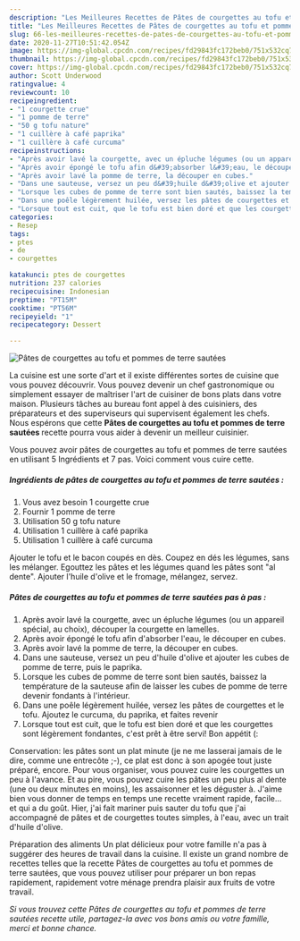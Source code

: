 ```yaml
---
description: "Les Meilleures Recettes de Pâtes de courgettes au tofu et pommes de terre sautées"
title: "Les Meilleures Recettes de Pâtes de courgettes au tofu et pommes de terre sautées"
slug: 66-les-meilleures-recettes-de-pates-de-courgettes-au-tofu-et-pommes-de-terre-sautees
date: 2020-11-27T10:51:42.054Z
image: https://img-global.cpcdn.com/recipes/fd29843fc172beb0/751x532cq70/pates-de-courgettes-au-tofu-et-pommes-de-terre-sautees-photo-principale-de-la-recette.jpg
thumbnail: https://img-global.cpcdn.com/recipes/fd29843fc172beb0/751x532cq70/pates-de-courgettes-au-tofu-et-pommes-de-terre-sautees-photo-principale-de-la-recette.jpg
cover: https://img-global.cpcdn.com/recipes/fd29843fc172beb0/751x532cq70/pates-de-courgettes-au-tofu-et-pommes-de-terre-sautees-photo-principale-de-la-recette.jpg
author: Scott Underwood
ratingvalue: 4
reviewcount: 10
recipeingredient:
- "1 courgette crue"
- "1 pomme de terre"
- "50 g tofu nature"
- "1 cuillère à café paprika"
- "1 cuillère à café curcuma"
recipeinstructions:
- "Après avoir lavé la courgette, avec un épluche légumes (ou un appareil spécial, au choix), découper la courgette en lamelles."
- "Après avoir épongé le tofu afin d&#39;absorber l&#39;eau, le découper en cubes."
- "Après avoir lavé la pomme de terre, la découper en cubes."
- "Dans une sauteuse, versez un peu d&#39;huile d&#39;olive et ajouter les cubes de pomme de terre, puis le paprika."
- "Lorsque les cubes de pomme de terre sont bien sautés, baissez la température de la sauteuse afin de laisser les cubes de pomme de terre devenir fondants à l&#39;intérieur."
- "Dans une poêle légèrement huilée, versez les pâtes de courgettes et le tofu. Ajoutez le curcuma, du paprika, et faites revenir"
- "Lorsque tout est cuit, que le tofu est bien doré et que les courgettes sont légèrement fondantes, c&#39;est prêt à être servi! Bon appétit (:"
categories:
- Resep
tags:
- ptes
- de
- courgettes

katakunci: ptes de courgettes 
nutrition: 237 calories
recipecuisine: Indonesian
preptime: "PT15M"
cooktime: "PT56M"
recipeyield: "1"
recipecategory: Dessert

---
```



![Pâtes de courgettes au tofu et pommes de terre sautées](https://img-global.cpcdn.com/recipes/fd29843fc172beb0/751x532cq70/pates-de-courgettes-au-tofu-et-pommes-de-terre-sautees-photo-principale-de-la-recette.jpg)

La cuisine est une sorte d'art et il existe différentes sortes de cuisine que vous pouvez découvrir. Vous pouvez devenir un chef gastronomique ou simplement essayer de maîtriser l'art de cuisiner de bons plats dans votre maison. Plusieurs tâches au bureau font appel à des cuisiniers, des préparateurs et des superviseurs qui supervisent également les chefs. Nous espérons que cette <strong> Pâtes de courgettes au tofu et pommes de terre sautées </strong> recette pourra vous aider à devenir un meilleur cuisinier.

<!--inarticleads1-->

Vous pouvez avoir pâtes de courgettes au tofu et pommes de terre sautées en utilisant 5 Ingrédients et 7 pas. Voici comment vous cuire cette.

##### Ingrédients de pâtes de courgettes au tofu et pommes de terre sautées :

1. Vous avez besoin 1 courgette crue
1. Fournir 1 pomme de terre
1. Utilisation 50 g tofu nature
1. Utilisation 1 cuillère à café paprika
1. Utilisation 1 cuillère à café curcuma


Ajouter le tofu et le bacon coupés en dès. Coupez en dés les légumes, sans les mélanger. Egouttez les pâtes et les légumes quand les pâtes sont &#34;al dente&#34;. Ajouter l&#39;huile d&#39;olive et le fromage, mélangez, servez. 

<!--inarticleads2-->

##### Pâtes de courgettes au tofu et pommes de terre sautées pas à pas :

1. Après avoir lavé la courgette, avec un épluche légumes (ou un appareil spécial, au choix), découper la courgette en lamelles.
1. Après avoir épongé le tofu afin d&#39;absorber l&#39;eau, le découper en cubes.
1. Après avoir lavé la pomme de terre, la découper en cubes.
1. Dans une sauteuse, versez un peu d&#39;huile d&#39;olive et ajouter les cubes de pomme de terre, puis le paprika.
1. Lorsque les cubes de pomme de terre sont bien sautés, baissez la température de la sauteuse afin de laisser les cubes de pomme de terre devenir fondants à l&#39;intérieur.
1. Dans une poêle légèrement huilée, versez les pâtes de courgettes et le tofu. Ajoutez le curcuma, du paprika, et faites revenir
1. Lorsque tout est cuit, que le tofu est bien doré et que les courgettes sont légèrement fondantes, c&#39;est prêt à être servi! Bon appétit (:


Conservation: les pâtes sont un plat minute (je ne me lasserai jamais de le dire, comme une entrecôte ;-), ce plat est donc à son apogée tout juste préparé, encore. Pour vous organiser, vous pouvez cuire les courgettes un peu à l&#39;avance. Et au pire, vous pouvez cuire les pâtes un peu plus al dente (une ou deux minutes en moins), les assaisonner et les déguster à. J&#39;aime bien vous donner de temps en temps une recette vraiment rapide, facile… et qui a du goût. Hier, j&#39;ai fait mariner puis sauter du tofu que j&#39;ai accompagné de pâtes et de courgettes toutes simples, à l&#39;eau, avec un trait d&#39;huile d&#39;olive. 

<!--inarticleads1-->

<p>
Préparation des aliments Un plat délicieux pour votre famille n'a pas à suggérer des heures de travail dans la cuisine. Il existe un grand nombre de recettes telles que la recette Pâtes de courgettes au tofu et pommes de terre sautées, que vous pouvez utiliser pour préparer un bon repas rapidement, rapidement votre ménage prendra plaisir aux fruits de votre travail.
</p>

<p>
<i>Si vous trouvez cette Pâtes de courgettes au tofu et pommes de terre sautées recette utile, partagez-la avec vos bons amis ou votre famille, merci et bonne chance.</i>
</p>
